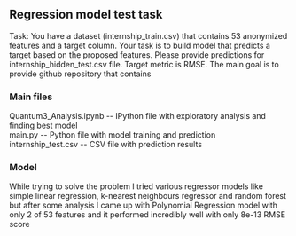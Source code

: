 ## Regression model test task
Task: You have a dataset (internship_train.csv) that contains 53 anonymized features and a target column. Your task is to build model that predicts a target based on the proposed features. Please provide predictions for internship_hidden_test.csv file. Target metric is RMSE. The main goal is to provide github repository that contains

### Main files
Quantum3_Analysis.ipynb -- IPython file with exploratory analysis and finding best model  
main.py -- Python file with model training and prediction  
internship_test.csv -- CSV file with prediction results  

### Model
While trying to solve the problem I tried various regressor models like simple linear regression, k-nearest neighbours regressor and random forest but after some analysis I came up with Polynomial Regression model with only 2 of 53 features and it performed incredibly well with only 8e-13 RMSE score
